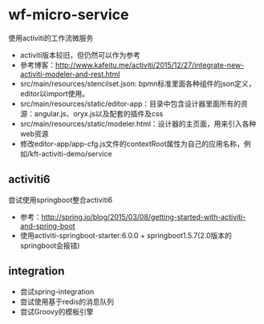 # wf-micro-service
使用activiti的工作流微服务
- activiti版本较旧，但仍然可以作为参考
- 參考博客：http://www.kafeitu.me/activiti/2015/12/27/integrate-new-activiti-modeler-and-rest.html
- src/main/resources/stencilset.json: bpmn标准里面各种组件的json定义，editor以import使用。
- src/main/resources/static/editor-app：目录中包含设计器里面所有的资源：angular.js、oryx.js以及配套的插件及css
- src/main/resources/static/modeler.html：设计器的主页面，用来引入各种web资源
- 修改editor-app/app-cfg.js文件的contextRoot属性为自己的应用名称，例如/kft-activiti-demo/service

## activiti6
尝试使用springboot整合activiti6
- 参考：http://spring.io/blog/2015/03/08/getting-started-with-activiti-and-spring-boot
- 使用activiti-springboot-starter:6.0.0 + springboot1.5.7(2.0版本的springboot会报错) 

## integration
- 尝试spring-integration
- 尝试使用基于redis的消息队列
- 尝试Groovy的模板引擎
